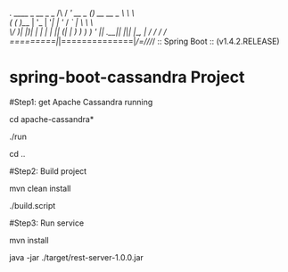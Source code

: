 

  .   ____          _            __ _ _
 /\\ / ___'_ __ _ _(_)_ __  __ _ \ \ \ \
( ( )\___ | '_ | '_| | '_ \/ _` | \ \ \ \
 \\/  ___)| |_)| | | | | || (_| |  ) ) ) )
  '  |____| .__|_| |_|_| |_\__, | / / / /
 =========|_|==============|___/=/_/_/_/
 :: Spring Boot ::        (v1.4.2.RELEASE)


# spring-boot-cassandra Project

#Step1: get Apache Cassandra running

cd apache-cassandra*

./run

cd ..

#Step2: Build project

mvn clean install

./build.script


#Step3: Run service

mvn install

java -jar ./target/rest-server-1.0.0.jar

